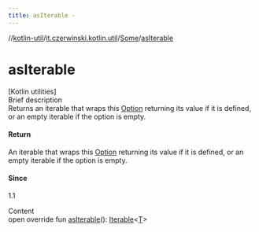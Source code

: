 ```yaml
---
title: asIterable -
---
```

//[kotlin-util](../../index.md)/[it.czerwinski.kotlin.util](../index.md)/[Some](index.md)/[asIterable](as-iterable.md)



# asIterable  
[Kotlin utilities]  
Brief description  
Returns an iterable that wraps this [Option](../-option/index.md) returning its value if it is defined, or an empty iterable if the option is empty.  
  


#### Return  
An iterable that wraps this [Option](../-option/index.md) returning its value if it is defined, or an empty iterable if the option is empty.  
  


#### Since  
1.1  
  
  
Content  
open override fun [asIterable](as-iterable.md)(): [Iterable](https://kotlinlang.org/api/latest/jvm/stdlib/kotlin.collections/-iterable/index.html)<[T](index.md)>  



